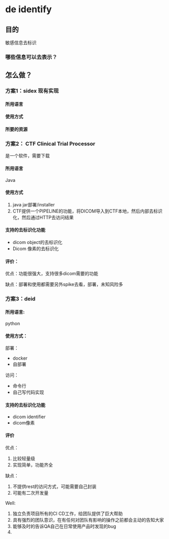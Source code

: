# de identify

## 目的

敏感信息去标识

### 哪些信息可以去表示？





## 怎么做？



### 方案1：sidex 现有实现



#### 所用语言

#### 使用方式

#### 所要的资源



### 方案2： CTF Clinical Trial Processor

是一个软件，需要下载

#### 所用语言

Java

#### 使用方式

1. java jar部署/installer
2. CTF提供一个PIPELINE的功能，将DICOM导入到CTF本地，然后内部去标识化，然后通过HTTP去访问结果



#### 支持的去标识化功能

- dicom object的去标识化
- Dicom 像素的去标识化



#### 评价：

优点：功能很强大，支持很多dicom需要的功能

缺点：部署和使用都需要另外spike去看，部署，未知风险多



### 方案3：deid



#### 所用语言:

python



#### 使用方式：

 部署：

- docker
- 自部署

访问：

- 命令行
- 自己写代码实现

#### 支持的去标识化功能

- dicom identifier
- dicom像素 



#### 评价

优点：

1. 比较轻量级
2. 实现简单，功能齐全



缺点：

1. 不提供rest的访问方式，可能需要自己封装
2. 可能有二次开发量



















Well:

1. 独立负责项目所有的CI CD工作，给团队提供了巨大帮助
2. 具有强烈的团队意识，在有任何对团队有影响的操作之前都会主动的告知大家
3. 能够及时的告诉QA自己在日常使用产品时发现的bug
4.  









